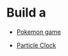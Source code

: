 # Build a

- [Pokemon game](https://www.youtube.com/watch?v=d6vVRXqXKEI&list=WL&index=8&ab_channel=MitchKoko)

- [Particle Clock](https://ultimatemachine.se/articles/how-i-created-a-particle-clock-and-won-the-flutterclock-challenge/)
